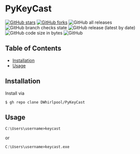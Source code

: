 # PyKeyCast
[![GitHub stars](https://img.shields.io/github/stars/DWhirlpool/PyCast)](https://github.com/DWhirlpool/PyKeyCast/stargazers) [![GitHub forks](https://img.shields.io/github/forks/DWhirlpool/PyKeyCast)](https://github.com/DWhirlpool/PyKeyCast/network) ![GitHub all releases](https://img.shields.io/github/downloads/DWhirlpool/PyKeyCast/total) ![GitHub branch checks state](https://img.shields.io/github/checks-status/DWhirlpool/PyKeyCast/main) ![GitHub release (latest by date)](https://img.shields.io/github/v/release/DWhirlpool/PyKeyCast) ![GitHub code size in bytes](https://img.shields.io/github/languages/code-size/DWhirlpool/PyKeyCast) ![GitHub](https://img.shields.io/github/license/DWhirlpool/PyKeyCast)
## Table of Contents
* [Installation](#Installation)
* [Usage](#Usage)
## Installation
Install via
```
$ gh repo clone DWhirlpool/PyKeyCast
```
## Usage
```
C:\Users\username>keycast
```
or
```
C:\Users\username>keycast.exe
```
